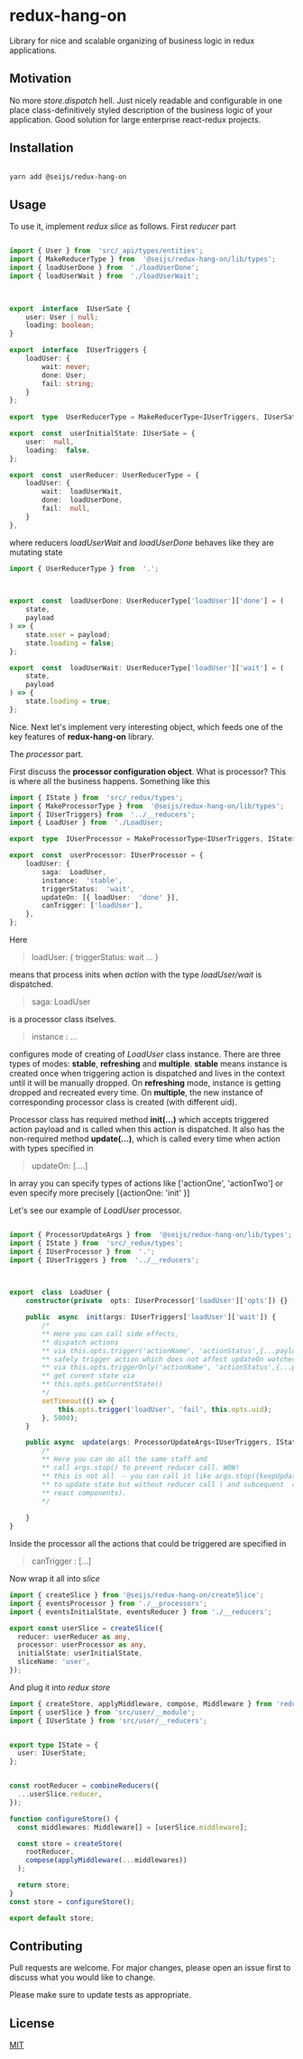 # redux-hang-on

Library for nice and scalable organizing of business logic in redux applications.

## Motivation
No more *store.dispatch* hell. Just nicely readable and configurable in one place class-definitively styled description of the business logic of your application. Good solution for large enterprise react-redux projects.

## Installation

```bash

yarn add @seijs/redux-hang-on

```

## Usage

To use it, implement *redux slice*  as follows.
First *reducer* part
```typescript

import { User } from  'src/_api/types/entities';
import { MakeReducerType } from  '@seijs/redux-hang-on/lib/types';
import { loadUserDone } from  './loadUserDone';
import { loadUserWait } from  './loadUserWait';

  

export  interface  IUserSate {
	user: User | null;
	loading: boolean;
}

export  interface  IUserTriggers {
	loadUser: {
		wait: never;
		done: User;
		fail: string;
	}
};
  
export  type  UserReducerType = MakeReducerType<IUserTriggers, IUserSate>;

export  const  userInitialState: IUserSate = {
	user:  null,
	loading:  false,
};

export  const  userReducer: UserReducerType = {
	loadUser: {
		wait:  loadUserWait,
		done:  loadUserDone,
		fail:  null,
	}
},
```
where reducers *loadUserWait* and *loadUserDone* behaves like they are mutating state

```typescript
import { UserReducerType } from  '.';

  

export  const  loadUserDone: UserReducerType['loadUser']['done'] = (
	state,
	payload
) => {
	state.user = payload;
	state.loading = false;
};

export  const  loadUserWait: UserReducerType['loadUser']['wait'] = (
	state,
	payload
) => {
	state.loading = true;
};
```
Nice. Next let's implement very interesting object, which feeds one of the key features of **redux-hang-on** library. 

The *processor* part.

First discuss the **processor configuration object**.
What is processor? This is  where all the business happens.
Something like this

```typescript
import { IState } from  'src/_redux/types';
import { MakeProcessorType } from  '@seijs/redux-hang-on/lib/types';
import { IUserTriggers} from  '../__reducers';
import { LoadUser } from  './LoadUser;

export  type  IUserProcessor = MakeProcessorType<IUserTriggers, IState>;

export  const  userProcessor: IUserProcessor = {
	loadUser: {
		saga:  LoadUser,
		instance:  'stable',
		triggerStatus:  'wait',
		updateOn: [{ loadUser:  'done' }],
		canTrigger: ['loadUser'],
	},
};

```
Here 
> loadUser: { 
triggerStatus: wait 
...
}

means that process inits when *action* with the type *loadUser/wait* is dispatched.

>saga: LoadUser

is a processor class itselves. 

>instance : ... 

 configures mode of creating of *LoadUser* class instance. There are three types of modes: **stable**, **refreshing** and **multiple**. **stable** means instance is created once when triggering action is dispatched and lives in the context until it will be manually dropped. On **refreshing** mode, instance is getting dropped and recreated every time. On **multiple**, the new instance of corresponding processor class is created (with different uid).

  

Processor class has required method **init(...)** which accepts triggered action payload and
is called when this action is dispatched.
It also has the non-required method **update(...)**, which is called every time when
action with types specified in 
>updateOn: [....]

In array you can specify types of actions like ['actionOne', 'actionTwo'] or even specify more precisely [{actionOne: 'init' }] 

Let's see our example of *LoadUser* processor.
```typescript

import { ProcessorUpdateArgs } from  '@seijs/redux-hang-on/lib/types';
import { IState } from  'src/_redux/types';
import { IUserProcessor } from  '.';
import { IUserTriggers } from  '../__reducers';

  

export  class  LoadUser {
	constructor(private  opts: IUserProcessor['loadUser']['opts']) {}

	public  async  init(args: IUserTriggers['loadUser']['wait']) {
		/*
        ** Here you can call side effects, 
		** dispatch actions 
		** via this.opts.trigger('actionName', 'actionStatus',{...payload})
		** safely trigger action which does not affect updateOn watchers
		** via this.opts.triggerOnly('actionName', 'actionStatus',{...payload})
        ** get curent state via
        ** this.opts.getCurrentState()
		*/ 
		setTimeout(() => {
			this.opts.trigger('loadUser', 'fail', this.opts.uid);
		}, 5000);
	}

	public async  update(args: ProcessorUpdateArgs<IUserTriggers, IState>) {
		/* 
        ** Here you can do all the same staff and 
		** call args.stop() to prevent reducer call. WOW!
		** this is not all  - you can call it like args.stop({keepUpdate: true}) 
		** to update state but without reducer call ( and subcequent  rendering in
		** react components). 
		*/
		
	}
}
```
Inside the processor all the actions that could be triggered are specified in 
>canTrigger : [...]

Now wrap it all into *slice*

```typescript
import { createSlice } from '@seijs/redux-hang-on/createSlice';
import { eventsProcessor } from './__processors';
import { eventsInitialState, eventsReducer } from './__reducers';

export const userSlice = createSlice({
  reducer: userReducer as any,
  processor: userProcessor as any,
  initialState: userInitialState,
  sliceName: 'user',
});
```
And plug it into *redux* *store*

```typescript
import { createStore, applyMiddleware, compose, Middleware } from 'redux';
import { userSlice } from 'src/user/__module';
import { IUserState } from 'src/user/__reducers';


export type IState = {
  user: IUserState;
};


const rootReducer = combineReducers({
  ...userSlice.reducer,
});

function configureStore() {
  const middlewares: Middleware[] = [userSlice.middleware];

  const store = createStore(
    rootReducer,
    compose(applyMiddleware(...middlewares))
  );

  return store;
}
const store = configureStore();

export default store;

```

## Contributing

Pull requests are welcome. For major changes, please open an issue first to discuss what you would like to change.

  

Please make sure to update tests as appropriate.

  

## License

[MIT](https://choosealicense.com/licenses/mit/)

